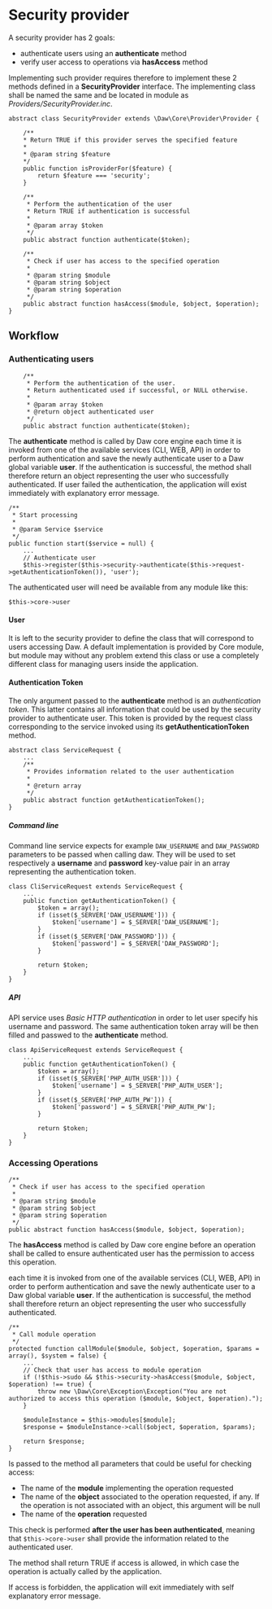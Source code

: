 # Security provider

A security provider has 2 goals:
- authenticate users using an **authenticate** method
- verify user access to operations via **hasAccess** method


Implementing such provider requires therefore to implement these 2 methods defined in a **SecurityProvider** interface. The implementing class shall be named the same and be located in module as *Providers/SecurityProvider.inc*.


    abstract class SecurityProvider extends \Daw\Core\Provider\Provider {

        /**
        * Return TRUE if this provider serves the specified feature
        *
        * @param string $feature
        */
        public function isProviderFor($feature) {
            return $feature === 'security';
        }

        /**
         * Perform the authentication of the user
         * Return TRUE if authentication is successful
         *
         * @param array $token
         */
        public abstract function authenticate($token);

        /**
         * Check if user has access to the specified operation
         *
         * @param string $module
         * @param string $object
         * @param string $operation
         */
        public abstract function hasAccess($module, $object, $operation);
    }



## Workflow

### Authenticating users


        /**
         * Perform the authentication of the user.
         * Return authenticated used if successful, or NULL otherwise.
         *
         * @param array $token
         * @return object authenticated user
         */
        public abstract function authenticate($token);


The **authenticate** method is called by Daw core engine each time it is invoked from one of the available services (CLI, WEB, API) in order to perform authentication and save the newly authenticate user to a Daw global variable **user**. If the authentication is successful, the method shall therefore return an object representing the user who successfully authenticated. If user failed the authentication, the application will exist immediately with explanatory error message.

    /**
     * Start processing
     *
     * @param Service $service
     */
    public function start($service = null) {
        ...
        // Authenticate user
        $this->register($this->security->authenticate($this->request->getAuthenticationToken()), 'user');


The authenticated user will need be available from any module like this:

    $this->core->user


#### User

 It is left to the security provider to define the class that will correspond to users accessing Daw. A default implementation is provided by Core module, but module may without any problem extend this class or use a completely different class for managing users inside the application.


#### Authentication Token

The only argument passed to the **authenticate** method is an *authentication token*. This latter contains all information that could be used by the security provider to authenticate user. This token is provided by the request class corresponding to the service invoked using its **getAuthenticationToken** method.

    abstract class ServiceRequest {
        ...
        /**
         * Provides information related to the user authentication
         *
         * @return array
         */
        public abstract function getAuthenticationToken();
    }


##### Command line

Command line service expects for example `DAW_USERNAME` and `DAW_PASSWORD` parameters to be passed when calling daw. They will be used to set respectively a **username** and **password** key-value pair in an array representing the authentication token.


    class CliServiceRequest extends ServiceRequest {
        ...
        public function getAuthenticationToken() {
            $token = array();
            if (isset($_SERVER['DAW_USERNAME'])) {
                $token['username'] = $_SERVER['DAW_USERNAME'];
            }
            if (isset($_SERVER['DAW_PASSWORD'])) {
                $token['password'] = $_SERVER['DAW_PASSWORD'];
            }

            return $token;
        }
    }

##### API

API service uses *Basic HTTP authentication* in order to let user specify his username and password. The same authentication token array will be then filled and passwed to the **authenticate** method.

    class ApiServiceRequest extends ServiceRequest {
        ...
        public function getAuthenticationToken() {
            $token = array();
            if (isset($_SERVER['PHP_AUTH_USER'])) {
                $token['username'] = $_SERVER['PHP_AUTH_USER'];
            }
            if (isset($_SERVER['PHP_AUTH_PW'])) {
                $token['password'] = $_SERVER['PHP_AUTH_PW'];
            }

            return $token;
        }
    }



### Accessing Operations

    /**
     * Check if user has access to the specified operation
     *
     * @param string $module
     * @param string $object
     * @param string $operation
     */
    public abstract function hasAccess($module, $object, $operation);


The **hasAccess** method is called by Daw core engine before an operation shall be called to ensure authenticated user has the permission to access this operation.

each time it is invoked from one of the available services (CLI, WEB, API) in order to perform authentication and save the newly authenticate user to a Daw global variable **user**. If the authentication is successful, the method shall therefore return an object representing the user who successfully authenticated.

    /**
     * Call module operation
     */
    protected function callModule($module, $object, $operation, $params = array(), $system = false) {
        ...
        // Check that user has access to module operation
        if (!$this->sudo && $this->security->hasAccess($module, $object, $operation) !== true) {
            throw new \Daw\Core\Exception\Exception("You are not authorized to access this operation ($module, $object, $operation).");
        }

        $moduleInstance = $this->modules[$module];
        $response = $moduleInstance->call($object, $operation, $params);

        return $response;
    }


Is passed to the method all parameters that could be useful for checking access:
- The name of the **module** implementing the operation requested
- The name of the **object** associated to the operation requested, if any. If the operation is not associated with an object, this argument will be null
- The name of the **operation** requested

This check is performed **after the user has been authenticated**, meaning that `$this->core->user` shall provide the information related to the authenticated user.

The method shall return TRUE if access is allowed, in which case the operation is actually called by the application.

If access is forbidden, the application will exit immediately with self explanatory error message.